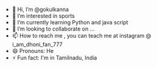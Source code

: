 - 👋 Hi, I’m @gokulkanna
- 👀 I’m interested in sports 
- 🌱 I’m currently learning Python and java script 
- 💞️ I’m looking to collaborate on ...
- 📫 How to reach me , you can teach me at instagram @ i_am_dhoni_fan_777
- 😄 Pronouns: He
- ⚡ Fun fact: I'm in Tamilnadu, India 

<!---
gokul7878/gokul7878 is a ✨ special ✨ repository because its `README.md` (this file) appears on your GitHub profile.
You can click the Preview link to take a look at your changes.
--->
